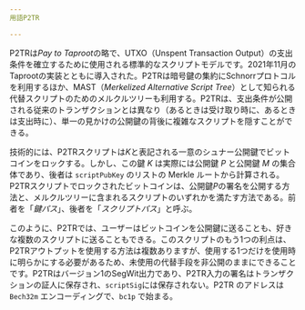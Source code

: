 ```yaml
---
用語P2TR

---
```

P2TRは*Pay to Taproot*の略で、UTXO（Unspent Transaction Output）の支出条件を確立するために使用される標準的なスクリプトモデルです。2021年11月のTaprootの実装とともに導入された。P2TRは暗号鍵の集約にSchnorrプロトコルを利用するほか、MAST（*Merkelized Alternative Script Tree*）として知られる代替スクリプトのためのメルクルツリーも利用する。P2TRは、支出条件が公開される従来のトランザクションとは異なり（あるときは受け取り時に、あるときは支出時に）、単一の見かけの公開鍵の背後に複雑なスクリプトを隠すことができる。

技術的には、P2TRスクリプトは$K$と表記される一意のシュナー公開鍵でビットコインをロックする。しかし、この鍵 $K$ は実際には公開鍵 $P$ と公開鍵 $M$ の集合体であり、後者は `scriptPubKey` のリストの Merkle ルートから計算される。P2TRスクリプトでロックされたビットコインは、公開鍵$P$の署名を公開する方法と、メルクルツリーに含まれるスクリプトのいずれかを満たす方法である。前者を「*鍵パス*」、後者を「*スクリプトパス*」と呼ぶ。

このように、P2TRでは、ユーザーはビットコインを公開鍵に送ることも、好きな複数のスクリプトに送ることもできる。このスクリプトのもう1つの利点は、P2TRアウトプットを使用する方法は複数ありますが、使用する1つだけを使用時に明らかにする必要があるため、未使用の代替手段を非公開のままにできることです。P2TRはバージョン1のSegWit出力であり、P2TR入力の署名はトランザクションの証人に保存され、`scriptSig`には保存されない。P2TR のアドレスは `Bech32m` エンコーディングで、`bc1p` で始まる。